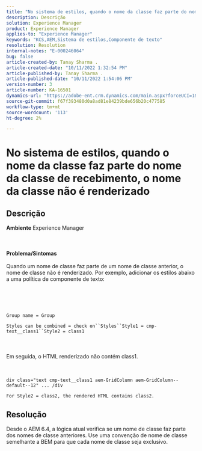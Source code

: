 ```yaml
---
title: "No sistema de estilos, quando o nome da classe faz parte do nome da classe de recebimento, o nome da classe não é renderizado"
description: Descrição
solution: Experience Manager
product: Experience Manager
applies-to: "Experience Manager"
keywords: "KCS,AEM,Sistema de estilos,Componente de texto"
resolution: Resolution
internal-notes: "E-000246064"
bug: false
article-created-by: Tanay Sharma .
article-created-date: "10/11/2022 1:32:54 PM"
article-published-by: Tanay Sharma .
article-published-date: "10/11/2022 1:54:06 PM"
version-number: 3
article-number: KA-16501
dynamics-url: "https://adobe-ent.crm.dynamics.com/main.aspx?forceUCI=1&pagetype=entityrecord&etn=knowledgearticle&id=0bb4ac33-6949-ed11-bba2-0022480868ff"
source-git-commit: f67f393480d0a8ad81e84239bde656b20c477585
workflow-type: tm+mt
source-wordcount: '113'
ht-degree: 2%

---
```


# No sistema de estilos, quando o nome da classe faz parte do nome da classe de recebimento, o nome da classe não é renderizado

## Descrição

<b>Ambiente</b>
Experience Manager
<br><br> <br><br><b>Problema/Sintomas</b><br><br>Quando um nome de classe faz parte de um nome de classe anterior, o nome de classe não é renderizado. Por exemplo, adicionar os estilos abaixo a uma política de componente de texto:<br><br> <br><br><br>

```
Group name = Group
```

`Styles can be combined = check on``Styles``Style1 = cmp-text__class1``Style2 = class1`<br><br> <br><br>Em seguida, o HTML renderizado não contém class1.<br><br><br>

```
div class="text cmp-text__class1 aem-GridColumn aem-GridColumn--default--12" ... /div
```

`For Style2 = class2, the rendered HTML contains class2.`

## Resolução


Desde o AEM 6.4, a lógica atual verifica se um nome de classe faz parte dos nomes de classe anteriores. Use uma convenção de nome de classe semelhante a BEM para que cada nome de classe seja exclusivo.
